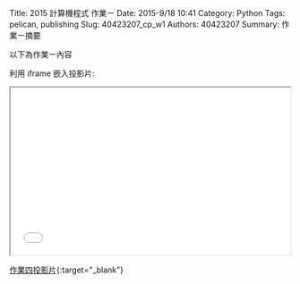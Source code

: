 Title: 2015 計算機程式 作業ㄧ
Date: 2015-9/18 10:41
Category: Python
Tags: pelican, publishing
Slug: 40423207_cp_w1
Authors: 40423207
Summary: 作業ㄧ摘要

以下為作業ㄧ內容

利用 iframe 嵌入投影片:

<iframe src="40423207_cp_w1_p.html" width="500" height="300"></iframe>

[作業四投影片](40423207_cp_w1_p.html){:target="_blank"}